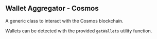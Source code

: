 ## Wallet Aggregator - Cosmos

A generic class to interact with the Cosmos blockchain.

Wallets can be detected with the provided `getWallets` utility function.
